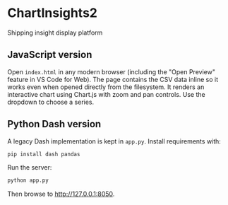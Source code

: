 # ChartInsights2

Shipping insight display platform

## JavaScript version

Open `index.html` in any modern browser (including the "Open Preview" feature in VS Code for Web). The page contains the CSV data inline so it works even when opened directly from the filesystem. It renders an interactive chart using Chart.js with zoom and pan controls. Use the dropdown to choose a series.

## Python Dash version

A legacy Dash implementation is kept in `app.py`. Install requirements with:
```bash
pip install dash pandas
```
Run the server:
```bash
python app.py
```
Then browse to <http://127.0.0.1:8050>.
